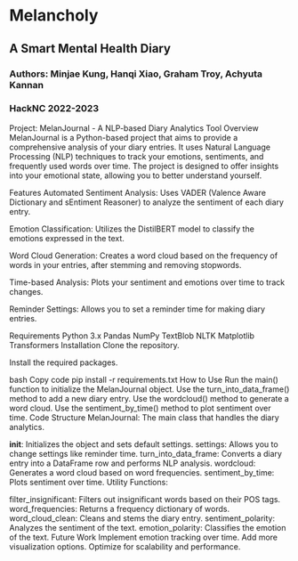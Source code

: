 # Melancholy
## A Smart Mental Health Diary
### Authors: Minjae Kung, Hanqi Xiao, Graham Troy, Achyuta Kannan
### HackNC 2022-2023


Project: MelanJournal - A NLP-based Diary Analytics Tool
Overview
MelanJournal is a Python-based project that aims to provide a comprehensive analysis of your diary entries. It uses Natural Language Processing (NLP) techniques to track your emotions, sentiments, and frequently used words over time. The project is designed to offer insights into your emotional state, allowing you to better understand yourself.

Features
Automated Sentiment Analysis: Uses VADER (Valence Aware Dictionary and sEntiment Reasoner) to analyze the sentiment of each diary entry.

Emotion Classification: Utilizes the DistilBERT model to classify the emotions expressed in the text.

Word Cloud Generation: Creates a word cloud based on the frequency of words in your entries, after stemming and removing stopwords.

Time-based Analysis: Plots your sentiment and emotions over time to track changes.

Reminder Settings: Allows you to set a reminder time for making diary entries.

Requirements
Python 3.x
Pandas
NumPy
TextBlob
NLTK
Matplotlib
Transformers
Installation
Clone the repository.

Install the required packages.

bash
Copy code
pip install -r requirements.txt
How to Use
Run the main() function to initialize the MelanJournal object.
Use the turn_into_data_frame() method to add a new diary entry.
Use the wordcloud() method to generate a word cloud.
Use the sentiment_by_time() method to plot sentiment over time.
Code Structure
MelanJournal: The main class that handles the diary analytics.

__init__: Initializes the object and sets default settings.
settings: Allows you to change settings like reminder time.
turn_into_data_frame: Converts a diary entry into a DataFrame row and performs NLP analysis.
wordcloud: Generates a word cloud based on word frequencies.
sentiment_by_time: Plots sentiment over time.
Utility Functions:

filter_insignificant: Filters out insignificant words based on their POS tags.
word_frequencies: Returns a frequency dictionary of words.
word_cloud_clean: Cleans and stems the diary entry.
sentiment_polarity: Analyzes the sentiment of the text.
emotion_polarity: Classifies the emotion of the text.
Future Work
Implement emotion tracking over time.
Add more visualization options.
Optimize for scalability and performance.
